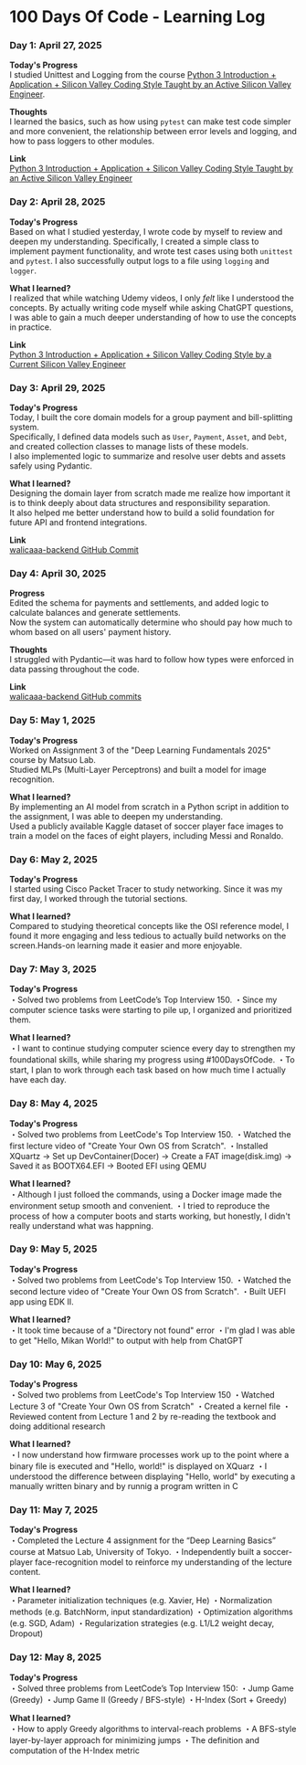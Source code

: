 # 100 Days Of Code - Learning Log

### Day 1: April 27, 2025

**Today's Progress**  
I studied Unittest and Logging from the course [Python 3 Introduction + Application + Silicon Valley Coding Style Taught by an Active Silicon Valley Engineer](https://www.udemy.com/course/python-beginner/).

**Thoughts**  
I learned the basics, such as how using `pytest` can make test code simpler and more convenient, the relationship between error levels and logging, and how to pass loggers to other modules.

**Link**  
[Python 3 Introduction + Application + Silicon Valley Coding Style Taught by an Active Silicon Valley Engineer](https://www.udemy.com/course/python-beginner/)


### Day 2: April 28, 2025

**Today's Progress**  
Based on what I studied yesterday, I wrote code by myself to review and deepen my understanding. Specifically, I created a simple class to implement payment functionality, and wrote test cases using both `unittest` and `pytest`. I also successfully output logs to a file using `logging` and `logger`.

**What I learned?**  
I realized that while watching Udemy videos, I only *felt* like I understood the concepts. By actually writing code myself while asking ChatGPT questions, I was able to gain a much deeper understanding of how to use the concepts in practice.

**Link**  
[Python 3 Introduction + Application + Silicon Valley Coding Style by a Current Silicon Valley Engineer](https://www.udemy.com/course/python-beginner/)


### Day 3: April 29, 2025

**Today's Progress**  
Today, I built the core domain models for a group payment and bill-splitting system.  
Specifically, I defined data models such as `User`, `Payment`, `Asset`, and `Debt`, and created collection classes to manage lists of these models.  
I also implemented logic to summarize and resolve user debts and assets safely using Pydantic.

**What I learned?**  
Designing the domain layer from scratch made me realize how important it is to think deeply about data structures and responsibility separation.  
It also helped me better understand how to build a solid foundation for future API and frontend integrations.

**Link**  
[walicaaa-backend GitHub Commit](https://github.com/takuto-san/walicaaa-backend/commit/89feb00b888489350b104c6af4e7a2ecbd903a4d)


### Day 4: April 30, 2025

**Progress**  
Edited the schema for payments and settlements, and added logic to calculate balances and generate settlements.  
Now the system can automatically determine who should pay how much to whom based on all users' payment history.

**Thoughts**  
I struggled with Pydantic—it was hard to follow how types were enforced in data passing throughout the code.

**Link**  
[walicaaa-backend GitHub commits](https://github.com/takuto-san/walicaaa-backend/commits/main/?since=2025-05-01&until=2025-05-01)


### Day 5: May 1, 2025

**Today's Progress**  
Worked on Assignment 3 of the "Deep Learning Fundamentals 2025" course by Matsuo Lab.  
Studied MLPs (Multi-Layer Perceptrons) and built a model for image recognition.

**What I learned?**  
By implementing an AI model from scratch in a Python script in addition to the assignment, I was able to deepen my understanding.  
Used a publicly available Kaggle dataset of soccer player face images to train a model on the faces of eight players, including Messi and Ronaldo.


### Day 6: May 2, 2025

**Today's Progress**  
I started using Cisco Packet Tracer to study networking.
Since it was my first day, I worked through the tutorial sections.

**What I learned?**  
Compared to studying theoretical concepts like the OSI reference model, I found it more engaging and less tedious to actually build networks on the screen.Hands-on learning made it easier and more enjoyable.


### Day 7: May 3, 2025

**Today's Progress**  
・Solved two problems from LeetCode’s Top Interview 150.
・Since my computer science tasks were starting to pile up, I organized and prioritized them.

**What I learned?**  
・I want to continue studying computer science every day to strengthen my foundational skills, while sharing my progress using #100DaysOfCode.
・To start, I plan to work through each task based on how much time I actually have each day.


### Day 8: May 4, 2025

**Today's Progress**  
・Solved two problems from LeetCode's Top Interview 150.
・Watched the first lecture video of "Create Your Own OS from Scratch".
・Installed XQuartz → Set up DevContainer(Docer) → Create a FAT image(disk.img) → Saved it as BOOTX64.EFI → Booted EFI using QEMU

**What I learned?**  
・Although I just folloed the commands, using a Docker image made the environment setup smooth and convenient.
・I tried to reproduce the process of how a computer boots and starts working, but honestly, I didn't really understand what was happning.


### Day 9: May 5, 2025

**Today's Progress**  
・Solved two problems from LeetCode's Top Interview 150.
・Watched the second lecture video of "Create Your Own OS from Scratch".
・Built UEFI app using EDK II.

**What I learned?**  
・It took time because of a "Directory not found" error
・I'm glad I was able to get "Hello, Mikan World!" to output with help from ChatGPT


### Day 10: May 6, 2025

**Today's Progress**  
・Solved two problems from LeetCode's Top Interview 150
・Watched Lecture 3 of "Create Your Own OS from Scratch"
・Created a kernel file
・Reviewed content from Lecture 1 and 2 by re-reading the textbook and doing additional research

**What I learned?**  
・I now understand how firmware processes work up to the point where a binary file is executed and "Hello, world!" is displayed on XQuarz
・I understood the difference between displaying "Hello, world" by executing a manually written binary and by runnig a program written in C


### Day 11: May 7, 2025

**Today's Progress**  
・Completed the Lecture 4 assignment for the “Deep Learning Basics” course at Matsuo Lab, University of Tokyo.
・Independently built a soccer-player face-recognition model to reinforce my understanding of the lecture content.

**What I learned?**  
・Parameter initialization techniques (e.g. Xavier, He)
・Normalization methods (e.g. BatchNorm, input standardization)
・Optimization algorithms (e.g. SGD, Adam)
・Regularization strategies (e.g. L1/L2 weight decay, Dropout)

### Day 12: May 8, 2025

**Today's Progress**  
・Solved three problems from LeetCode’s Top Interview 150:
    ・Jump Game (Greedy)
    ・Jump Game II (Greedy / BFS-style)
    ・H-Index (Sort + Greedy)

**What I learned?**  
・How to apply Greedy algorithms to interval-reach problems
・A BFS-style layer-by-layer approach for minimizing jumps
・The definition and computation of the H-Index metric